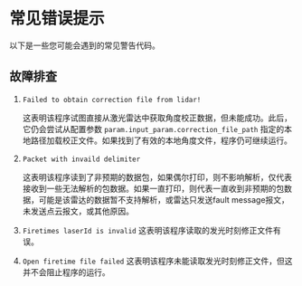 # 常见错误提示
以下是一些您可能会遇到的常见警告代码。

##  故障排查
1. `Failed to obtain correction file from lidar!` 

    这表明该程序试图直接从激光雷达中获取角度校正数据，但未能成功。此后，它仍会尝试从配置参数 `param.input_param.correction_file_path` 指定的本地路径加载校正文件。如果找到了有效的本地角度文件，程序仍可继续运行。

2. `Packet with invaild delimiter`

    这表明该程序读到了非预期的数据包，如果偶尔打印，则不影响解析，仅代表接收到一些无法解析的包数据。如果一直打印，则代表一直收到非预期的包数据，可能是该雷达的数据暂不支持解析，或雷达只发送fault message报文，未发送点云报文，或其他原因。

3. `Firetimes laserId is invalid`
    这表明该程序读取的发光时刻修正文件有误。

4. `Open firetime file failed`
    这表明该程序未能读取发光时刻修正文件，但这并不会阻止程序的运行。